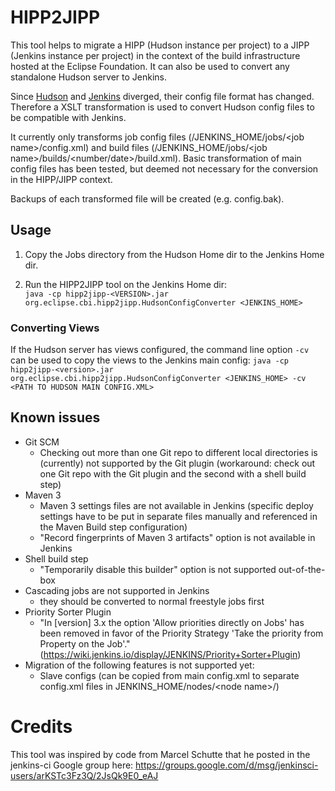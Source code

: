# HIPP2JIPP

This tool helps to migrate a HIPP (Hudson instance per project) to a JIPP (Jenkins instance per project) in the context of the build infrastructure hosted at the Eclipse Foundation. It can also be used to convert any standalone Hudson server to Jenkins.

Since [Hudson](http://www.hudson-ci.org) and [Jenkins](http://jenkins.io) diverged, their config file format has changed. Therefore a XSLT transformation is used to convert Hudson config files to be compatible with Jenkins.

It currently only transforms job config files (/JENKINS_HOME/jobs/&lt;job name&gt;/config.xml) and build files (/JENKINS_HOME/jobs/&lt;job name&gt;/builds/&lt;number/date&gt;/build.xml). Basic transformation of main config files has been tested, but deemed not necessary for the conversion in the HIPP/JIPP context.

Backups of each transformed file will be created (e.g. config.bak).

## Usage

1. Copy the Jobs directory from the Hudson Home dir to the Jenkins Home dir.

2. Run the HIPP2JIPP tool on the Jenkins Home dir:<br>```java -cp hipp2jipp-<VERSION>.jar org.eclipse.cbi.hipp2jipp.HudsonConfigConverter <JENKINS_HOME> ```

### Converting Views

If the Hudson server has views configured, the command line option ```-cv``` can be used to copy the views to the Jenkins main config:
```java -cp hipp2jipp-<version>.jar org.eclipse.cbi.hipp2jipp.HudsonConfigConverter <JENKINS_HOME> -cv <PATH TO HUDSON MAIN CONFIG.XML>```

## Known issues
* Git SCM
  * Checking out more than one Git repo to different local directories is (currently) not supported by the Git plugin (workaround: check out one Git repo with the Git plugin and the second with a shell build step)
* Maven 3
  * Maven 3 settings files are not available in Jenkins (specific deploy settings have to be put in separate files manually and referenced in the Maven Build step configuration)
  * "Record fingerprints of Maven 3 artifacts" option is not available in Jenkins
* Shell build step
  * "Temporarily disable this builder" option is not supported out-of-the-box
* Cascading jobs are not supported in Jenkins
  * they should be converted to normal freestyle jobs first
* Priority Sorter Plugin
  * "In [version] 3.x the option 'Allow priorities directly on Jobs' has been removed in favor of the Priority Strategy 'Take the priority from Property on the Job'." (https://wiki.jenkins.io/display/JENKINS/Priority+Sorter+Plugin)
* Migration of the following features is not supported yet:
  * Slave configs (can be copied from main config.xml to separate config.xml files in JENKINS_HOME/nodes/&lt;node name&gt;/)

# Credits
This tool was inspired by code from Marcel Schutte that he posted in the jenkins-ci Google group here:
https://groups.google.com/d/msg/jenkinsci-users/arKSTc3Fz3Q/2JsQk9E0_eAJ
